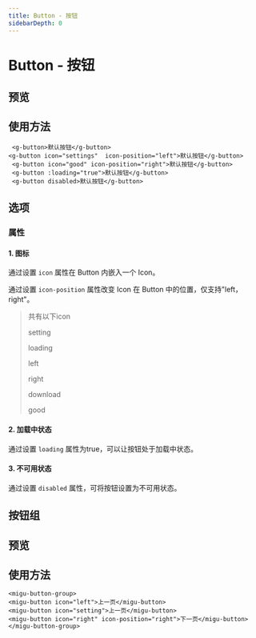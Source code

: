 ```yaml
---
title: Button - 按钮
sidebarDepth: 0
---
```

# Button - 按钮

## 预览 

<ClientOnly>
  <button-demos></button-demos>
</ClientOnly>

## 使用方法
```vue
 <g-button>默认按钮</g-button>
<g-button icon="settings"  icon-position="left">默认按钮</g-button>
 <g-button icon="good" icon-position="right">默认按钮</g-button>
 <g-button :loading="true">默认按钮</g-button>
 <g-button disabled>默认按钮</g-button>
```
## 选项
### 属性
#### 1. 图标
通过设置 `icon` 属性在 Button 内嵌入一个 Icon。

通过设置 `icon-position` 属性改变 Icon 在 Button 中的位置，仅支持"left，right"。
> 共有以下icon
> 
> setting
> 
> loading
> 
> left
> 
> right
> 
> download
> 
> good
#### 2. 加载中状态
通过设置 `loading` 属性为true，可以让按钮处于加载中状态。

#### 3. 不可用状态
通过设置 `disabled` 属性，可将按钮设置为不可用状态。

## 按钮组
## 预览

<ClientOnly>
  <button-group-demos></button-group-demos>
</ClientOnly>

## 使用方法

``` vue
<migu-button-group>
<migu-button icon="left">上一页</migu-button>
<migu-button icon="setting">上一页</migu-button>
<migu-button icon="right" icon-position="right">下一页</migu-button>
</migu-button-group>
```
